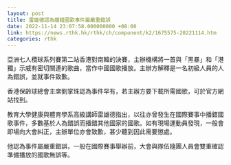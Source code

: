 ```yaml
---
layout: post
title: 雷雄德認為播錯國歌事件屬嚴重錯誤
date: 2022-11-14 23:07:58.000000000 +08:00
link: https://news.rthk.hk/rthk/ch/component/k2/1675575-20221114.htm
categories: rthk
---
```


亞洲七人欖球系列賽第二站香港對南韓的決賽，主辦機構將一首與「黑暴」和「港獨」示威有密切關連的歌曲，當作中國國歌播放。主辦方解釋是一名初級人員的人為錯誤，並就事件致歉。

香港保齡球總會主席劉掌珠認為事件罕有，若主辦方要下載所需國歌，可於官方網站找到。

教育大學健康與體育學系高級講師雷雄德指出，以往亦曾發生在國際賽事中播錯國歌事件，多數基於人為錯誤而播錯其他國家的國歌。如有現場運動員發現，一般會即場向大會糾正，主辦單位亦會致歉，甚少聽到因此需要懲處。

他認為事件屬嚴重錯誤，一般在國際賽事舉辦前，大會與隊伍隨團人員會雙重確認準備播放的國歌無誤等。
